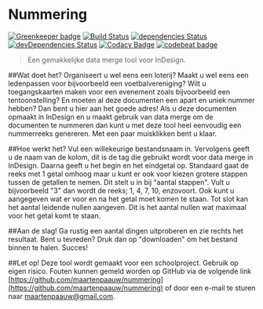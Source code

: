# Nummering

[![Greenkeeper badge](https://badges.greenkeeper.io/maartenpaauw/nummering.svg?token=7fe72e851f47312f8c6963861d5cf25b000ee13180dda2def317aac1ed687eab&ts=1494959305804)](https://greenkeeper.io/)
[![Build Status](https://travis-ci.org/maartenpaauw/nummering.svg?branch=master)](https://travis-ci.org/maartenpaauw/nummering)
[![dependencies Status](https://david-dm.org/maartenpaauw/nummering/status.svg)](https://david-dm.org/maartenpaauw/nummering)
[![devDependencies Status](https://david-dm.org/maartenpaauw/nummering/dev-status.svg)](https://david-dm.org/maartenpaauw/nummering?type=dev)
[![Codacy Badge](https://api.codacy.com/project/badge/Grade/0f93e2b63eae476aaf5b1c3cba4de99e)](https://www.codacy.com/app/maartenpaauw/nummering?utm_source=github.com&utm_medium=referral&utm_content=maartenpaauw/nummering&utm_campaign=badger)
[![codebeat badge](https://codebeat.co/badges/7159a4a0-4c17-4514-bea8-44a1dbbcc3eb)](https://codebeat.co/projects/github-com-maartenpaauw-nummering-master)
> Een gemakkelijke data merge tool voor InDesign.

##Wat doet het?
Organiseert u wel eens een loterij? Maakt u wel eens een ledenpassen voor bijvoorbeeld een voetbalvereniging? Wilt u toegangskaarten maken voor een evenement zoals bijvoorbeeld een tentoonstelling? En moeten al deze documenten een apart en uniek nummer hebben? Dan bent u hier aan het goede adres! Als u deze documenten opmaakt in InDesign en u maakt gebruik van data merge om de documenten te nummeren dan kunt u met deze tool heel eenvoudig een nummerreeks genereren. Met een paar muisklikken bent u klaar.

##Hoe werkt het?
Vul een willekeurige bestandsnaam in. Vervolgens geeft u de naam van de kolom, dit is de tag die gebruikt wordt voor data merge in InDesign. Daarna geeft u het begin en het eindgetal op. Standaard gaat de reeks met 1 getal omhoog maar u kunt er ook voor kiezen grotere stappen tussen de getallen te nemen. Dit stelt u in bij "aantal stappen". Vult u bijvoorbeeld "3" dan wordt de reeks; 1, 4, 7, 10, enzovoort. Ook kunt u aangegeven wat er voor en na het getal moet komen te staan. Tot slot kan het aantal leidende nullen aangeven. Dit is het aantal nullen wat maximaal voor het getal komt te staan.

##Aan de slag!
Ga rustig een aantal dingen uitproberen en zie rechts het resultaat. Bent u tevreden? Druk dan op "downloaden" om het bestand binnen te halen. Succes!

##Let op!
Deze tool wordt gemaakt voor een schoolproject. Gebruik op eigen risico. Fouten kunnen gemeld worden op GitHub via de volgende link [https://github.com/maartenpaauw/nummering](https://github.com/maartenpaauw/nummering) of door een e-mail te sturen naar [maartenpaauw@gmail.com](mailto:maartenpaauw@gmail.com).
